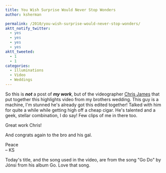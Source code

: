 ```yaml
---
title: You Wish Surprise Would Never Stop Wonders
author: ksherman

permalink: /2010/you-wish-surprise-would-never-stop-wonders/
aktt_notify_twitter:
  - yes
  - yes
  - yes
  - yes
aktt_tweeted:
  - 1
  - 1
categories:
  - illuminations
  - Video
  - Weddings
---
```

So this is ***not*** a post of ***my work***, but of the videographer [Chris James][1] that put together this highlights video from my brothers wedding. This guy is a machine, I'm stunned he's already got this edited together! Talked with him for quite a while while getting high off a cheap cigar. He's talented and a geek, stellar combination, I do say! Few clips of me in there too.



Great work Chris!

And congrats again to the bro and his gal.

Peace  
– KS

Today's title, and the song used in the video, are from the song "Go Do" by Jónsi from his album Go. Love that song.

 [1]: http://www.facebook.com/1echner